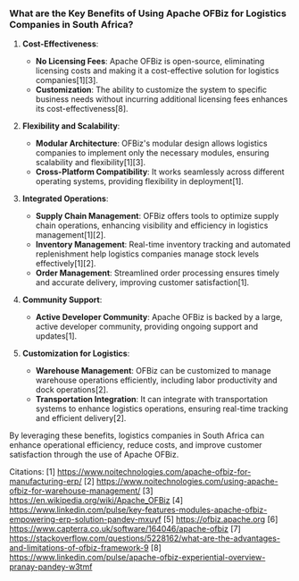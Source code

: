 ### What are the Key Benefits of Using Apache OFBiz for Logistics Companies in South Africa?

1. **Cost-Effectiveness**:
   - **No Licensing Fees**: Apache OFBiz is open-source, eliminating licensing costs and making it a cost-effective solution for logistics companies[1][3].
   - **Customization**: The ability to customize the system to specific business needs without incurring additional licensing fees enhances its cost-effectiveness[8].

2. **Flexibility and Scalability**:
   - **Modular Architecture**: OFBiz's modular design allows logistics companies to implement only the necessary modules, ensuring scalability and flexibility[1][3].
   - **Cross-Platform Compatibility**: It works seamlessly across different operating systems, providing flexibility in deployment[1].

3. **Integrated Operations**:
   - **Supply Chain Management**: OFBiz offers tools to optimize supply chain operations, enhancing visibility and efficiency in logistics management[1][2].
   - **Inventory Management**: Real-time inventory tracking and automated replenishment help logistics companies manage stock levels effectively[1][2].
   - **Order Management**: Streamlined order processing ensures timely and accurate delivery, improving customer satisfaction[1].

4. **Community Support**:
   - **Active Developer Community**: Apache OFBiz is backed by a large, active developer community, providing ongoing support and updates[1].

5. **Customization for Logistics**:
   - **Warehouse Management**: OFBiz can be customized to manage warehouse operations efficiently, including labor productivity and dock operations[2].
   - **Transportation Integration**: It can integrate with transportation systems to enhance logistics operations, ensuring real-time tracking and efficient delivery[2].

By leveraging these benefits, logistics companies in South Africa can enhance operational efficiency, reduce costs, and improve customer satisfaction through the use of Apache OFBiz.

Citations:
[1] https://www.noitechnologies.com/apache-ofbiz-for-manufacturing-erp/
[2] https://www.noitechnologies.com/using-apache-ofbiz-for-warehouse-management/
[3] https://en.wikipedia.org/wiki/Apache_OFBiz
[4] https://www.linkedin.com/pulse/key-features-modules-apache-ofbiz-empowering-erp-solution-pandey-mxuyf
[5] https://ofbiz.apache.org
[6] https://www.capterra.co.uk/software/164046/apache-ofbiz
[7] https://stackoverflow.com/questions/5228162/what-are-the-advantages-and-limitations-of-ofbiz-framework-9
[8] https://www.linkedin.com/pulse/apache-ofbiz-experiential-overview-pranay-pandey-w3tmf
